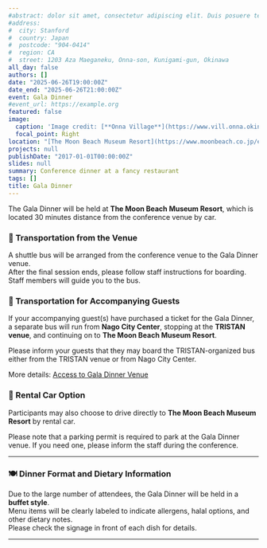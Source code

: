 ```yaml
---
#abstract: dolor sit amet, consectetur adipiscing elit. Duis posuere tellusac
#address:
#  city: Stanford
#  country: Japan
#  postcode: "904-0414"
#  region: CA
#  street: 1203 Aza Maeganeku, Onna-son, Kunigami-gun, Okinawa 
all_day: false
authors: []
date: "2025-06-26T19:00:00Z"
date_end: "2025-06-26T21:00:00Z"
event: Gala Dinner
#event_url: https://example.org
featured: false
image:
  caption: 'Image credit: [**Onna Village**](https://www.vill.onna.okinawa.jp/)'
  focal_point: Right
location: "[The Moon Beach Museum Resort](https://www.moonbeach.co.jp/en/)"
projects: null
publishDate: "2017-01-01T00:00:00Z"
slides: null
summary: Conference dinner at a fancy restaurant
tags: []
title: Gala Dinner
---
```


The Gala Dinner will be held at **The Moon Beach Museum Resort**, which is located 30 minutes distance from the conference venue by car.

### 🚌 Transportation from the Venue

A shuttle bus will be arranged from the conference venue to the Gala Dinner venue.  
After the final session ends, please follow staff instructions for boarding. Staff members will guide you to the bus.

### 👥 Transportation for Accompanying Guests

If your accompanying guest(s) have purchased a ticket for the Gala Dinner,  
a separate bus will run from **Nago City Center**, stopping at the **TRISTAN venue**, and continuing on to **The Moon Beach Museum Resort**.

Please inform your guests that they may board the TRISTAN-organized bus either from the TRISTAN venue or from Nago City Center.

More details: [Access to Gala Dinner Venue](https://tristan2025.org/venue/#access-gala)

### 🚗 Rental Car Option

Participants may also choose to drive directly to **The Moon Beach Museum Resort** by rental car.

Please note that a parking permit is required to park at the Gala Dinner venue. If you need one, please inform the staff during the conference.

---

### 🍽️ Dinner Format and Dietary Information

Due to the large number of attendees, the Gala Dinner will be held in a **buffet style**.  
Menu items will be clearly labeled to indicate allergens, halal options, and other dietary notes.  
Please check the signage in front of each dish for details.

---

